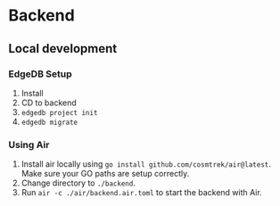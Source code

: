 # Backend

## Local development
### EdgeDB Setup
1. Install
2. CD to backend
3. `edgedb project init`
4. `edgedb migrate`

### Using Air
1. Install air locally using `go install github.com/cosmtrek/air@latest`. Make sure your GO paths are setup correctly.
2. Change directory to `./backend`.
3. Run `air -c ./air/backend.air.toml` to start the backend with Air.